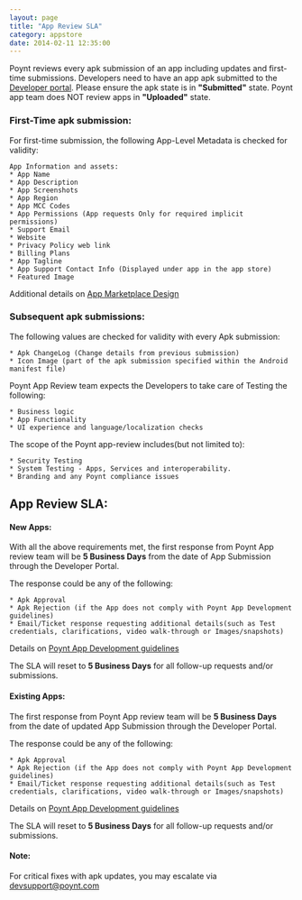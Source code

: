 ```yaml
---
layout: page
title: "App Review SLA"
category: appstore
date: 2014-02-11 12:35:00
---
```


Poynt reviews every apk submission of an app including updates and first-time submissions.
Developers need to have an app apk submitted to the [Developer portal](https://poynt.net/mc/#/developer/dashboard).
Please ensure the apk state is in **"Submitted"** state. Poynt app team does NOT review apps in **"Uploaded"** state.

### First-Time apk submission:
For first-time submission, the following App-Level Metadata is checked for validity:
```
App Information and assets:
* App Name
* App Description
* App Screenshots
* App Region
* App MCC Codes
* App Permissions (App requests Only for required implicit permissions)
* Support Email
* Website
* Privacy Policy web link
* Billing Plans
* App Tagline
* App Support Contact Info (Displayed under app in the app store)
* Featured Image
```
Additional details on [App Marketplace Design](https://d85ecz8votkqa.cloudfront.net/documents/ghost/App_Marketplace_Design.pdf)

### Subsequent apk submissions:

The following values are checked for validity with every Apk submission:

```
* Apk ChangeLog (Change details from previous submission)
* Icon Image (part of the apk submission specified within the Android manifest file)
```

Poynt App Review team expects the Developers to take care of Testing the following:

```
* Business logic
* App Functionality
* UI experience and language/localization checks
```

The scope of the Poynt app-review includes(but not limited to):

```
* Security Testing
* System Testing - Apps, Services and interoperability.
* Branding and any Poynt compliance issues
```

## App Review SLA:

#### New Apps:

With all the above requirements met, the first response from Poynt App review team will be **5 Business Days** from the date of App Submission through the Developer Portal.

The response could be any of the following:

```
* Apk Approval
* Apk Rejection (if the App does not comply with Poynt App Development guidelines)
* Email/Ticket response requesting additional details(such as Test credentials, clarifications, video walk-through or Images/snapshots)
```

Details on [Poynt App Development guidelines](app-development-guidelines.html)

The SLA will reset to **5 Business Days** for all follow-up requests and/or submissions.


#### Existing Apps:

The first response from Poynt App review team will be **5 Business Days** from the date of updated App Submission through the Developer Portal.

The response could be any of the following:

```
* Apk Approval
* Apk Rejection (if the App does not comply with Poynt App Development guidelines)
* Email/Ticket response requesting additional details(such as Test credentials, clarifications, video walk-through or Images/snapshots)
```

Details on [Poynt App Development guidelines](app-development-guidelines.html)

The SLA will reset to **5 Business Days** for all follow-up requests and/or submissions.


#### **Note**:
For critical fixes with apk updates, you may escalate via [devsupport@poynt.com]()

<!-- feedback widget -->
<SCRIPT type="text/javascript">window.doorbellOptions = { appKey: 'eDRWq9iHMZLMyue0tGGchA7bvMGCFBeaHm8XBDUSkdBFcv0cYCi9eDTRBEIekznx' };(function(w, d, t) { var hasLoaded = false; function l() { if (hasLoaded) { return; } hasLoaded = true; window.doorbellOptions.windowLoaded = true; var g = d.createElement(t);g.id = 'doorbellScript';g.type = 'text/javascript';g.async = true;g.src = 'https://embed.doorbell.io/button/6657?t='+(new Date().getTime());(d.getElementsByTagName('head')[0]||d.getElementsByTagName('body')[0]).appendChild(g); } if (w.attachEvent) { w.attachEvent('onload', l); } else if (w.addEventListener) { w.addEventListener('load', l, false); } else { l(); } if (d.readyState == 'complete') { l(); } }(window, document, 'SCRIPT')); </SCRIPT>

<script language="javascript">
window.location="https://poynt.github.io/developer-docs/appStore/app-review.html"
</script>
